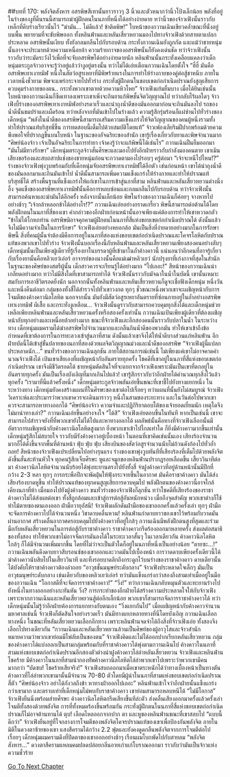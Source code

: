 ##บทที่ 170: พลังจิตสังหาร
อสรพิษสีเทานั้นยาวราวๆ 3 นิ้วและตัวหนากว่านิ้วโป้งเล็กน้อย พลังที่อยู่ในร่างของงูที่ดิ้นรนนี้สามารถฆ่าผู้ฝึกตนในนภาที่หนึ่งได้อย่างง่ายดาย ทว่านิ้วของจ้าวเฟิงนั้นราวกับเหล็กที่คีบร่างเรียวนั้นไว้
“ฆ่ามัน... ไม่ดีแล้ว! ข้าติดพิษ!”
ใบหน้าของกวานเฉินเขียวคล้ำขณะที่นั่งอยู่บนพื้น พยายามที่จะขับพิษออก
ทั้งหลินฟ่านและหลันเสี่ยวหยวนมองไปทางจ้าวเฟิงด้วยสายตาแปลกประหลาด อสรพิษนั้นเงียบ ทั้งยังกลมกลืนไปกับรอบด้าน กระทั่งกวานเฉินยังถูกกัด และแม้ว่าชายหนุ่มนั้นอาจจะประมาทด้วยความเหนื่อยล้า ความร้ายกาจของอสรพิษนั้นก็ยังคงเด่นชัด
ทว่าจ้าวเฟิงนั้นราวกับว่าระมัดระวังไว้เพื่อที่จะจับอสรพิษได้อย่างง่ายดายนัก หลินฟ่านนั้นกระทั่งเคลือบแคลงว่าเด็กหนุ่มตระกูลจ้าวอาจจะรู้ว่าอยู่แล้วว่างูอยู่ตรงนั้น ทว่าไม่ได้เอ่ยเตือนกวานเฉินโดยตั้งใจ
“ฮี่ฮี่ มันคืออสรพิษเทาเงาทมิฬ หนึ่งในสัตว์อสูรเหยาที่มีพิษร้ายแรงในการทำให้ร่างกายของคู่ต่อสู้ชาหนึบ ภายในเวลาหนึ่งชั่วยาม พิษจะแพร่กระจายไปทั่วร่าง กระทั่งผู้ฝึกตนในขอบเขตก่อกำเนิดปราณยังสูญเสียการควบคุมร่างกายของตน.. กระทั่งพวกเขาตายด้วยความหิวโหย” จ้าวเฟิงแย้มยิ้มบาง
เมื่อได้ยินเช่นนั้น ใบหน้าของกวานเฉินก็ซีดเทาลงเพราะเขาเพิ่งจะกินยาแก้พิษชั้นจิตวิญญาณไป ทว่ากลับไร้ผลใดๆ
จ้าวเฟิงบี้ร่างของอสรพิษเทาเงาทมิฬอย่างรดวเร็วและนำถุงน้ำดีของมันออกมาก่อนจะกินมันลงไป รถของน้ำดีนั้นขมปร่าและเผ็ดร้อน ทว่าหลังจากที่มันเข้าไปในร่างแล้ว ความรู้สึกรุ่มร้อนก็แผ่ซ่านไปทั่วร่างของเด็กหนุ่ม
“พลังในน้ำดีของอสรพิษนี้สามารถเสริมความแข็งแกร่งให้จิตวิญญาณของคนผู้หนึ่งรวมทั้งทำให้ปราณแท้บริสุทธิ์ขึ้น การทดสอบนี้เต็มไปด้วยสมบัติโดยแท้”
จ้าวเฟองเลียริมฝีปากพร้อมด้วยควมพึงพอใจที่ปรากฏขึ้นบนใบหน้า ในฐานะของอัจฉริยะของสำนัก เขารู้เรื่องเกี่ยวกับยาและพิษจำนวนมาก
“ศิษย์น้องจ้าว เจ้าเป็นอัจฉริยะในการทำยา เจ้าคงรู้ว่าจะแก้พิษนี้ได้เช่นไร”
กวานเฉินฝืนยิ้มออกมา
“มันไม่มีทางรักษา”
เด็กหนุ่มตระกูลจ้าวสั่นศีรษะและมองไปยังอีกฝ่ายราวกับกำลังมองคนตาย เขาเมินเสียงขอร้องและสบถสาปแช่งของชายหนุ่มก่อนจะกวาดตามองไปรอบๆ
ครู่ต่อมา
“เจ้าจะหนีไปไหน!?”
ร่างของจ้าวเฟิงพุ่งวูบพร้อมกับที่เด็กหนุ่มจับอสรพิษเทาเงาทมิฬได้อีกตัว เช่นก่อนหน้า เขาได้นำถุงน้ำดีของมันออกมาและกินมันเข้าไป
น้ำดีนั้นสามารถเพิ่มความแข็งแกร่งให้ร่างกายและทำให้ปราณแท้บริสุทธิ์ได้ สร้างพื้นฐานที่แข็งแกร่งให้แก่เขาในการเข้าสู่นภาที่สาม หลินฟ่านและหลันเสี่ยวหยวนต่างนิ่งอึ้ง
จุดแข็งของอสรพิษเทาเงาทมิฬนั้นคือการหลบซ่อนและกลมกลืนไปกับรอบด้าน ทว่าจ้าวเฟิงนั้นสามารถค้นหาและฆ่ามันได้อีกครั้ง
หลังจากนั้นเล็กน้อย พิษในร่างของกวานเฉินก็ค่อยๆ จางหายไปอย่างช้าๆ
“เจ้ากล้าหลอกข้าได้อย่างไร!?” กวานเฉินเอ่ยอย่างกราดเกรี้ยว
พิษนี้สามารถต่อต้านได้โดยพลังฝึกตนในนภาที่สี่ของเขา คำกล่าวของอีกฝ่ายก่อนหน้านั้นอาจเพียงแค่ต้องการทำให้เขาหวาดกลัว
“ข้าไม่ได้โกหกท่าน อสรพิษมิอาจคุกคามผู้ฝึกตนในนภาที่สี่แห่งขอบเขตก่อกำเนิดปราณได้ ดังนั้นแล้วจึงไม่มีความจำเป็นในการรักษา” จ้าวเฟิงเอ่ยอย่างหยอกล้อ
มันเป็นสิ่งที่ง่ายดายอย่างมากในการรักษาพิษนี้ สิ่งที่คนผู้นั้นจำต้องมีคือการอยู่ในนภาที่สองแห่งขอบเขตก่อกำเนิดปราณและโคจรโลหิตกับปราณแท้ของพวกเขาไปทั่วร่าง
จ้าวเฟิงนั้นบอกเรื่องนี้กับหลินฟ่านและหลันเสี่ยวหยวนเพียงสองคนอย่างลับๆ เด็กหนุ่มนั้นเป็นเพียงผู้เดียวที่รู้เรื่องยาในบรรดาผู้ที่เข้ามาในถ้ำค้างคาวนี้
แน่นอนว่าอีกคนที่อาจรู้เกี่ยวกับเรื่องยานั้นคือหลิวเยว่เอ๋อร์ อาจารย์ของนางนั้นคือแม่เฒ่าหลิวเยว่ นักปรุงยาที่เก่งกาจที่สุดในสำนัก ในฐานะของศิษย์ของสตรีผู้นั้น เด็กสาวควรจะเรียนรู้ได้อย่างมาก
“ไปเถอะ!”
สีหน้าของกวานเฉินน่าเกลียดอย่างมาก ทว่าไม่มีสิ่งใดที่เขาสามารถทำได้
จ้าวเฟิงนั้นราวกับมัจฉาในน้ำในบัดนี้ เขานั้นเหมาะสมกับการเอาชีวิตรอดยิ่งนัก นอกจากนั้นทั้งหลินฟ่านและหลันเสี่ยวหยวนก็ดูจะเชื่อฟังเด็กหนุ่ม
หนึ่งวันและหนึ่งคืนต่อมา กลุ่มของทั้งสี่ได้สำรวจไปทั่วเขาวงกต ทุกๆ ชั่วขณะหนึ่งพวกเขาจะเผชิญหน้ากับการโจมตีของค้างคาวนิลโลหิต
นอกจากนั้น มันยังมีสัตว์อสูรเหยาอันตรายที่ซ่อนกายอยู่ในถ้ำอย่างอสรพิษเทาเงาทมิฬ ผีเสื้อ และกระทั่งงูเหลือม...
จ้าวเฟิงนั้นดูราวกับสามารถควบคุมทุกสิ่งได้และเด็กหนุ่มช่วยเหลือเพียงหลินฟ่านและหลันเสี่ยวหยวนครั้งหรือสองครั้งเท่านั้น
กวานเฉินเป้นเพียงผู้เดียวที่ต้องเผชิญหน้ากับทุกอย่างและเหนื่อยล้าอย่างมาก ขณะที่จ้าวเฟิงและอีกสองคนนั้นราวกับปลาในน้ำ
ในระหว่างทาง เด็กหนุ่มผมครามได้ฆ่าอสรพิษไปจำนวนมากและกลืนกินน้ำดีของพวกมัน ทำให้เขาเข้าถึงข้อกำหนดที่เขาต้องการในการทะลวงเข้าสู่นภาที่สาม ดังนั้นแล้วเขาจึงได้ให้น้ำดีบางส่วนแก่หลินฟ่าน อีกฝ่ายบัดนี้ได้เข้าสู่ขั้นปลายของนภาที่สองด้วยผลจิตวิญญาณม่วงและน้ำดีของอสรพิษ
“จ้าวเฟิงผู้นี้แปลกประหลาดนัก...”
ขนทั่วร่างของกวานเฉินลุกชัน ภายใต้สถานการณ์เช่นนี้ ไม่เพียงแค่เขาไม่อาจคาดคำนวณจ้าวเฟิงได้ เป้นเขาเสียเองที่เผชิญหน้ากับอันตรายทุกครั้ง
โชคดีที่เขาอยู่ในนภาที่สี่แห่งขอบเขตก่อกำเนิดปราณ เขาจึงมีชีวิตรอดได้
ชายหนุ่มตัดสินใจที่จะแยกจากจ้าวเฟิงเพราะมันเป็นเขาที่ตกอยู่ในอันตรายทุกครั้ง มันเป็นเรื่องบังเอิญที่มากเกินไปแล้ว! เขารู้สึกราวกับว่าอีกฝ่ายได้คำนวณทุกสิ่งไว้แล้วทุกครั้ง
“เรามาที่นี่แล้วครั้งหนึ่ง” เด็กหนุ่มตระกูลจ้าวพลันเอ่ยขึ้นขณะที่เขาชี้ไปยังทางแยกหนึ่ง
ในระหว่างทาง เด็กหนุ่มยังคงสร้างแผนที่ในศีรษะของเขาต่อไปเรื่อยๆ ทว่าแผนที่นั้นยังไม่สมบูรณ์ จ้าวเฟิงวิเคราะห์และประมารว่าพวกเขาควรจะเดินมาราวๆ หนึ่งในสามของระยะทาง และในวันต่อไปพวกเขาควรจะสามารถหาทางออกได้
“ศิษย์น้องจ้าว ความจำและปฏิกิริยาตอบโต้ของเจ้ายอดเยี่ยมนัก เหตุใดจึงไม่มานำทางเล่า?” กวานเฉินเอ่ยขึ้นอย่างจงใจ
“ได้สิ” จ้าวเฟิงเอ่ยตอบขึ้นในทันที
หากเป็นเช่นนี้ เขาจะสามารถไปสำรวจยังที่ที่พวกเขายังไม่ได้ไปและหาทางออกได้ ผลลัพธ์นั้นคือทางที่จ้าวเฟิงเลือกนั้นมีอัตราการเผชิญหน้ากับค้างคาวนิลโลหิตสูงมาก ยิ่งพวกเขาเข้าไปไกลเท่าใด ก็ยิ่งมีค้างคาวมากขึ้นเท่านั้น เด็กหนุ่มรู้สึกไม่สบายใจ ราวกับมีรังค้างคาวอยู่เบื้องหน้า
ในตอนที่เขาคิดเช่นนั้นเอง เสียงร้องจำนวนมากก็ได้ดังขึ้นจากพื้นที่ด้านหน้า
ฟุ่บ ฟุ่บ ฟุ่บ
เสียงบินของสัตว์อสูรจำนวนนับไม่ถ้วนดังก้องไปทั่วถ้ำ
ถอย!
สีหน้าของจ้าวเฟิงแปรเปลี่ยนไปอย่างรุนแรง ร่างของเขาพุ่งวูบทันทีที่เสียงร้องที่เต็มไปด้วยพลังจิตดังขึ้นสั่นสะท้านหัวใจ ทุกคนรู้สึกเจ็บศีรษะ หูและจมูกของหลินฟ่านปรากฏรอยเลือดขึ้น
เสี้ยววินาทีต่อมา ค้างคาวนิลโลหิตจำนวนนับร้อยได้พุ่งทะยานตรงไปยังทั้งสี่ จ่าฝูงค้างคาวที่อยู่ด้านหน้านั้นมีปีกที่กว้าง 2-3 หลา ทุกๆ การกระพือปีกจะพัดฝุ่นให้ฟุ้งกระจายขึ้นในอากาศ มันคือราชาค้างคาว มันได้ส่งเสียงร้องบาดหูขึ้น ทำให้ปราณแท้ของทุกคนสูญเสียการควบคุมไป พลังฝึกตนของค้างคาวนี้อาจใกล้เคียงนภาที่ห้า
เมื่อมองไปยังฝูงค้างคาว ขนทั่วร่างของจ้าวเฟิงก็ลุกชัน ทว่าโชคดีที่เสียงร้องของราชาค้างคาวไม่ได้ส่งผลต่อเขา ทั้งสี่ถูกล้อมและเข้าสู่การต่อสู้อันหนักหน่วง เมื่อถึงจุดสำคัญ พวกเขาต่างก็ใช้ท่าไม้ตายของตนเองออก
ฝ่ามือวายุอัสนี!
จ้าวเฟิงผลักดันฝ่ามือของเขาออกครั้งแล้วครั้งเล่า ทุกๆ ฝ่ามือจะจัดการค้างคาวไปได้จำนวนหนึ่ง
วิชาดาบคลื่นหวน!
หลินฟ่านกำดาบยาวของเขาไว้พร้อมกับวาดมันผ่านอากาศ สร้างคลื่นอากาศครอบคลุมไปยังค้างคาวที่อยู่ใกล้ๆ กวานเฉินมีพลังฝึกตนสูงที่สุดและร่วมมือกับหลันเสี่ยวหยวนในการต่อสู้กับราชาค้างคาว ราชาค้างคาวกรีดร้องออกมาหลายครั้ง ส่งผลต่อสมาธิของทั้งสอง ทำให้พวกเขาไม่อาจจัดการมันลงได้ในระยะเวลาสั้นๆ ในเวลาเดียวกัน ค้างคาวนิลโลหิตใกล้ๆ ก็ได้มีจำนวนเพิ่มมากขึ้น โดยที่ไม่ว่าจะเป็นตัวใดก็อยู่ในนภาที่หนึ่งเป็นอย่างน้อย
“ตายซะ...!”
กวานเฉินพลันดึงดาบยาวสีบรอนซ์ของเขาออกและวาดมันไปเบื้องหน้า การวาดดาบเพียงครั้งเดียวนี้ได้ฆ่าค้างคาวนับสิบไปในเสี้ยววินาที และทิ้งรอยบาดลึกถึงกระดูกไว้บนร่างของราชาค้างคาว
ดาบเดียวนั้นได้บังคับให้ราชาค้างคาวต้องล่าถอย
“อาวุธชั้นมนุษย์ระดับกลาง”
จ้าวเฟิงประหลาดใจเล็กๆ
มันเป็นอาวุธมนุษย์ระดับกลาง เช่นเดียวกับของหลิวเยว่เอ๋อร์ ทว่ามันแข็งแกร่งกว่าสองถึงสามเท่าเมื่ออยู่ในมือของกวานเฉิน
“โอกาสดีที่จะจัดการราชาค้างคาว!”
“วิ่ง!”
ทว่ากวานเฉินกลับหมุนตัวและทะยานร่างไปยังหนึ่งในทางออกอย่างกะทันหัน
วิ่ง?
การกระทำของอีกฝ่ายได้สร้างความประหลาดใจให้กับจ้าวเฟิง เพราะหากกวานเฉินและหลันเสี่ยวหยวนสู้ต่ออีกเล็กน้อย พวกเขาก็สามารถจัดการราชาค้างคาวได้ ทว่าเด็กหนุ่มนั้นไม่รู้ว่าอีกฝ่ายค้องการแยกทางกับตนเอง
“วิ่งแยกกันไป”
เมื่อเผชิญหน้ากับค้างคาวจำนวนมหาศาลเช่นนี้ จ้าวเฟิงก็ตัดสินใจอย่างรวดเร็ว มันมีทางแยกหลายทางที่นี่โดยบังเอิญ
กวานเฉินเลือกทางหนึ่ง ในขณะที่หลันเสี่ยวหยวนเลือกอีกทาง เพราะหลินฟ่านจดจำได้ถึงสิ่งที่จ้าวเฟิงเอ่ย ทั้งสองจึงเลือกไปทางเดียวกัน
“กวานเฉินและหลันเสี่ยวหยวนล้วนเป็นศิษย์ของผู้อาวุโสและจ้าวสำนัก หมายความว่าพวกเขาย่อมมีไพ่ลับเป็นของตน” จ้าวเฟิงคิดและไม่ได้ออกปากเรียกหลันเสี่ยวหยวน
กลุ่มของค้างคาวได้แบ่งออกเป็นสามกลุ่มพร้อมกับที่ราชาค้างคาวได้พุ่งตามกวานเฉินไป
ค้างคาวในนภาที่สามแห่งขอบเขตก่อกำเนิดปราณอีกสองตัวต่างนำฝูงค้างคาวไล่ล่าหลันเสี่ยวหยวน
จ้าวเฟิงและหลินฟ่านโชคร้าย มีค้างคาวในนภาที่สามนำกองทัพค้างคาวนิลโลหิตไล่ล่าพวกเขาไปเพราะว่าพวกเขามีคนมากกว่า
“บัดซบ! โชคร้ายเสียจริง!”
จ้าวเฟิงสบถออกมาเมื่อเขาตระหนักได้ว่าทางเบื้องหน้าเป็นทางตัน
ค้างคาวที่ไล่ล่าพวกเขามานั้นมีจำนวน 70-80 ตัวโดยมีผู้นำในนภาที่สามแห่งขอบเขตก่อกำเนิดปราณสี่ตัว
“ศิษย์น้องจ้าว อย่าได้กังวลถึงข้า หาทางฝ่าออกไปเถอะ”
หลินฟ่านเข้าใจว่าอีกฝ่ายนั้นแข็งแกร่งกว่าเขามาก และตราบเท่าที่เด็กหนุ่มไม่พบกับราชาค้างคาว เขาย่อมสามารถหลบหนีได้
“ไม่มีโอกาส”
จ้าวเฟิงยืนนิ่งพร้อมส่ายศีรษะ
ค้างคาวนิลโลหิตกรีดเสียงขึ้นทีล่ะตัว ส่งคลื่นเสียงออกมาครั้งแล้วครั้งเล่า โจมตีทั้งสองด้วยพลังจิต การที่ทั้งหมดร้องขึ้นพร้อมกัน กระทั่งผู้ฝึกตนในนภาที่สี่แห่งขอบเขตก่อกำเนิดปราณก็ไม่อาจต้านทานได้
ตุบ!
เลือดไหลออกจากปาก ตา และหูของหลินฟ่านขณะที่เขาสลบไป
“แบบนี้ดีกว่า”
จ้าวเฟิงยืนอยู่ที่ใจกลางการโจมตีของพลังจิตโคจรปราณแท้ของเขาเพื่อป้องกันพลังจิต ภายในมิติในดวงตาซ้ายของเขา แสงสีครามได้กว้าง 2.2 ฟุตและยังคงดูดกลืนพลังจิตจากการโจมตีต่อไปเรื่อยๆ
เด็กหนุ่มผมครามดึงที่ปิดตาของเขาออกอย่างช้าๆ เรือนผมโบกพัดไปกับสายลม
“พลังจิตสังหาร...”
ดวงตาสีครามแหลมคมปลดปล่อยกลิ่นอายเก่าแก่โบราณออกมา ราวกับว่ามันเป็นจ้าวแห่งความชั่วร้าย



[Go To Next Chapter]( ./171.md)